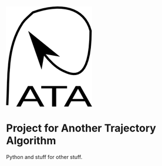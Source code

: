 ![alt text](pata.png "PATA logo")

# Project for Another Trajectory Algorithm

Python and stuff for other stuff.
